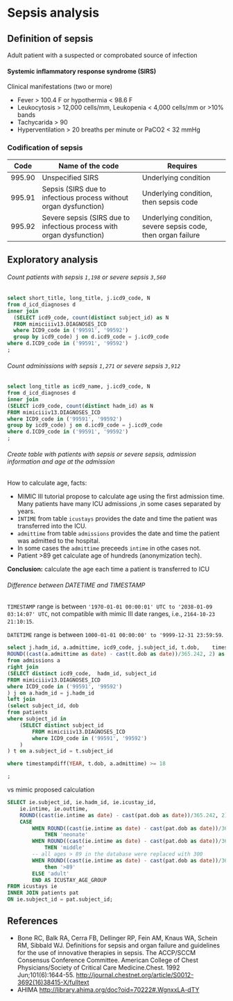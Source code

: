 # Sepsis analysis
## Definition of sepsis
Adult patient with a suspected or comprobated source of infection

#### Systemic inflammatory response syndrome (SIRS)
Clinical manifestations (two or more)
  * Fever > 100.4 F or hypothermia < 98.6 F
  * Leukocytosis > 12,000 cells/mm, Leukopenia < 4,000 cells/mm or >10% bands
  * Tachycarida > 90
  * Hyperventilation > 20 breaths per minute or PaCO2 < 32 mmHg

### Codification of sepsis
| Code        | Name of the code | Requires             |
| ------------|------------------| ---------------------|
| 995.90      | Unspecified SIRS | Underlying condition |
| 995.91      | Sepsis (SIRS due to infectious process without organ dysfunction)           |  Underlying condition, then sepsis code  |
| 995.92      | Severe sepsis (SIRS due to infectious process with organ dysfunction)    |  Underlying condition, severe sepsis code, then organ failure  |


## Exploratory analysis
###### Count patients with sepsis `1,198` or severe sepsis `3,560`
```SQL
select short_title, long_title, j.icd9_code, N
from d_icd_diagnoses d
inner join 
  (SELECT icd9_code, count(distinct subject_id) as N
  FROM mimiciiiv13.DIAGNOSES_ICD
  where ICD9_code in ('99591', '99592')
  group by icd9_code) j on d.icd9_code = j.icd9_code
where d.ICD9_code in ('99591', '99592')
;
```
###### Count adminissions with sepsis `1,271` or severe sepsis `3,912`
```SQL
select long_title as icd9_name, j.icd9_code, N
from d_icd_diagnoses d
inner join 
(SELECT icd9_code, count(distinct hadm_id) as N
FROM mimiciiiv13.DIAGNOSES_ICD
where ICD9_code in ('99591', '99592')
group by icd9_code) j on d.icd9_code = j.icd9_code
where d.ICD9_code in ('99591', '99592')
;
```

###### Create table with patients with sepsis or severe sepsis, admission information and age at the admission
How to calculate age, facts:
  * MIMIC III tutorial propose to calculate age using the first admission time. Many patients have many ICU admissions ,in some cases separated by years.
  * `INTIME` from table `icustays` provides the date and time the patient was transferred into the ICU. 
  * `admittime` from table `admissions` provides the date and time the patient was admitted to the hospital.
  * In some cases the `admittime` preceeds `intime` in othe cases not.
  * Patient >89 get calculate age of hundreds (anonymization tech).

**Conclusion:** calculate the age each time a patient is transferred to ICU

###### Difference between DATETIME and TIMESTAMP
`TIMESTAMP` range is between `'1970-01-01 00:00:01' UTC to '2038-01-09 03:14:07' UTC`, not compatible with mimic III date ranges, i.e., `2164-10-23 21:10:15`.

`DATETIME` range is between `1000-01-01 00:00:00' to '9999-12-31 23:59:59`.

```SQL
select j.hadm_id, a.admittime, icd9_code, j.subject_id, t.dob,    timestampdiff(YEAR, t.dob, a.admittime) as age_admission, 
ROUND((cast(a.admittime as date) - cast(t.dob as date))/365.242, 2) as age
from admissions a
right join
(SELECT distinct icd9_code,  hadm_id, subject_id
FROM mimiciiiv13.DIAGNOSES_ICD
where ICD9_code in ('99591', '99592')
) j on a.hadm_id = j.hadm_id
left join 
(select subject_id, dob
from patients 
where subject_id in
	(SELECT distinct subject_id
		FROM mimiciiiv13.DIAGNOSES_ICD
		where ICD9_code in ('99591', '99592')
	) 
) t on a.subject_id = t.subject_id

where timestampdiff(YEAR, t.dob, a.admittime) >= 18

;
```

vs mimic proposed calculation
```SQL
SELECT ie.subject_id, ie.hadm_id, ie.icustay_id,
    ie.intime, ie.outtime,
    ROUND((cast(ie.intime as date) - cast(pat.dob as date))/365.242, 2) AS age,
    CASE
        WHEN ROUND((cast(ie.intime as date) - cast(pat.dob as date))/365.242, 2) <= 1
            THEN 'neonate'
        WHEN ROUND((cast(ie.intime as date) - cast(pat.dob as date))/365.242, 2) <= 14
            THEN 'middle'
        -- all ages > 89 in the database were replaced with 300
        WHEN ROUND((cast(ie.intime as date) - cast(pat.dob as date))/365.242, 2) > 100
            then '>89'
        ELSE 'adult'
        END AS ICUSTAY_AGE_GROUP
FROM icustays ie
INNER JOIN patients pat
ON ie.subject_id = pat.subject_id;
```




## References 
  * Bone RC, Balk RA, Cerra FB, Dellinger RP, Fein AM, Knaus WA, Schein RM, Sibbald WJ. Definitions for sepsis and organ failure and guidelines for the use of innovative therapies in sepsis. The ACCP/SCCM Consensus Conference Committee. American College of Chest Physicians/Society of Critical Care Medicine.Chest. 1992 Jun;101(6):1644-55.
http://journal.chestnet.org/article/S0012-3692(16)38415-X/fulltext
  * AHIMA
  http://library.ahima.org/doc?oid=70222#.WgnxxLA-dTY
